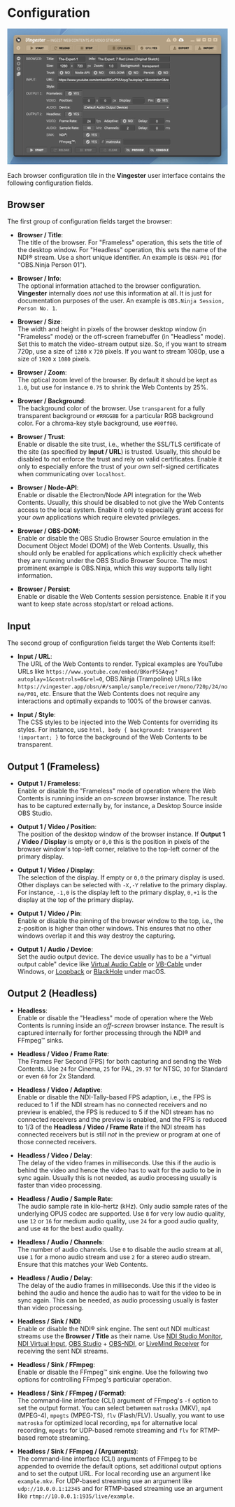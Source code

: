 
Configuration
=============

![](_media/configuration.png)

Each browser configuration tile in the **Vingester** user interface contains the following
configuration fields.

Browser
-------

The first group of configuration fields target the browser:

- **Browser / Title**:<br/>
  The title of the browser. For "Frameless" operation, this sets the
  title of the desktop window. For "Headless" operation, this sets
  the name of the NDI&reg; stream. Use a short unique identifier.
  An example is `OBSN-P01` (for "OBS.Ninja Person 01").

- **Browser / Info**:<br/>
  The optional information attached to the browser configuration.
  **Vingester** internally does *not* use this information at all.
  It is just for documentation purposes of the user.
  An example is `OBS.Ninja Session, Person No. 1`.

- **Browser / Size**:<br/>
  The width and height in pixels of the browser desktop window (in
  "Frameless" mode) or the off-screen framebuffer (in "Headless" mode).
  Set this to match the video-stream output size. So, if you want to
  stream 720p, use a size of `1280` x `720` pixels. If you want to stream
  1080p, use a size of `1920` x `1080` pixels.

- **Browser / Zoom**:<br/>
  The optical zoom level of the browser. By default it should be kept
  as `1.0`, but use for instance `0.75` to shrink the Web Contents
  by 25%.

- **Browser / Background**:<br/>
  The background color of the browser. Use `transparent` for a fully
  transparent background or `#RRGGBB` for a particular RGB background
  color. For a chroma-key style background, use `#00ff00`.

- **Browser / Trust**:<br/>
  Enable or disable the site trust, i.e., whether the SSL/TLS certificate of the
  site (as specified by **Input / URL**) is trusted. Usually, this should be
  disabled to not enforce the trust and rely on valid certificates. Enable
  it only to especially enfore the trust of your *own* self-signed certificates
  when communicating over `localhost`.

- **Browser / Node-API**:<br/>
  Enable or disable the Electron/Node API integration for the Web
  Contents. Usually, this should be disabled to not give the Web
  Contents access to the local system. Enable it only to especially
  grant access for your *own* applications which require elevated
  privileges.

- **Browser / OBS-DOM**:<br/>
  Enable or disable the OBS Studio Browser Source emulation in the
  Document Object Model (DOM) of the Web Contents. Usually, this should
  only be enabled for applications which explicitly check whether they
  are running under the OBS Studio Browser Source. The most prominent
  example is OBS.Ninja, which this way supports tally light information.

- **Browser / Persist**:<br/>
  Enable or disable the Web Contents session persistence. Enable it
  if you want to keep state across stop/start or reload actions.

Input
-----

The second group of configuration fields target the Web Contents itself:

- **Input / URL**:<br/>
  The URL of the Web Contents to render. Typical examples are
  YouTube URLs like `https://www.youtube.com/embed/BKorP55Aqvg?autoplay=1&controls=0&rel=0`,
  OBS.Ninja (Trampoline) URLs like `https://vingester.app/obsn/#/sample/sample/receiver/mono/720p/24/none/P01`, etc.
  Ensure that the Web Contents does not require any interactions and optimally expands to 100% of the
  browser canvas.

- **Input / Style**:<br/>
  The CSS styles to be injected into the Web Contents for overriding its styles.
  For instance, use `html, body { background: transparent !important; }` to
  force the background of the Web Contents to be transparent.

Output 1 (Frameless)
--------------------

- **Output 1 / Frameless**:<br/>
  Enable or disable the "Frameless" mode of operation where the Web
  Contents is running inside an *on-screen* browser instance. The result
  has to be captured externally by, for instance, a Desktop Source
  inside OBS Studio.

- **Output 1 / Video / Position**:<br/>
  The position of the desktop window of the browser instance. If
  **Output 1 / Video / Display** is empty or `0,0` this is the position
  in pixels of the browser window's top-left corner, relative to the
  top-left corner of the primary display.

- **Output 1 / Video / Display**:<br/>
  The selection of the display. If empty or `0,0` the primary display
  is used. Other displays can be selected with `-X,-Y` relative to the
  primary display. For instance, `-1,0` is the display left to the
  primary display, `0,+1` is the display at the top of the primary
  display.

- **Output 1 / Video / Pin**:<br/>
  Enable or disable the pinning of the browser window to the top, i.e.,
  the z-position is higher than other windows. This ensures that no
  other windows overlap it and this way destroy the capturing.

- **Output 1 / Audio / Device**:<br/>
  Set the audio output device. The device usually has to be
  a "virtual output cable" device like [Virtual Audio Cable](https://vac.muzychenko.net/en/)
  or [VB-Cable](https://vb-audio.com/Cable/) under Windows, or
  [Loopback](https://rogueamoeba.com/loopback/) or
  [BlackHole](https://github.com/ExistentialAudio/BlackHole) under macOS.

Output 2 (Headless)
-------------------

- **Headless**:<br/>
  Enable or disable the "Headless" mode of operation where the Web
  Contents is running inside an *off-screen* browser instance. The
  result is captured internally for forther processing through the
  NDI&reg; and FFmpeg&trade; sinks.

- **Headless / Video / Frame Rate**:<br/>
  The Frames Per Second (FPS) for both capturing and sending the Web
  Contents. Use `24` for Cinema, `25` for PAL, `29.97` for NTSC, `30`
  for Standard or even `60` for 2x Standard.

- **Headless / Video / Adaptive**:<br/>
  Enable or disable the NDI-Tally-based FPS adaption, i.e., the FPS
  is reduced to 1 if the NDI stream has no connected receivers and no
  preview is enabled, the FPS is reduced to 5 if the NDI stream has no
  connected receivers and the preview is enabled, and the FPS is reduced
  to 1/3 of the **Headless / Video / Frame Rate** if the NDI stream has
  connected receivers but is still *not* in the preview or program at
  one of those connected receivers.

- **Headless / Video / Delay**:<br/>
  The delay of the video frames in milliseconds. Use this if the audio
  is behind the video and hence the video has to wait for the audio to
  be in sync again. Usually this is not needed, as audio processing
  usually is faster than video processing.

- **Headless / Audio / Sample Rate**:<br/>
  The audio sample rate in kilo-hertz (kHz). Only audio sample rates of
  the underlying OPUS codec are supported. Use `8` for very low audio
  quality, use `12` or `16` for medium audio quality, use `24` for a
  good audio quality, and use `48` for the best audio quality.

- **Headless / Audio / Channels**:<br/>
  The number of audio channels. Use `0` to disable the audio stream at
  all, use `1` for a mono audio stream and use `2` for a stereo audio
  stream. Ensure that this matches your Web Contents.

- **Headless / Audio / Delay**:<br/>
  The delay of the audio frames in milliseconds. Use this if the video
  is behind the audio and hence the audio has to wait for the video to
  be in sync again. This can be needed, as audio processing usually is
  faster than video processing.

- **Headless / Sink / NDI**:<br/>
  Enable or disable the NDI&reg; sink engine. The sent out NDI
  multicast streams use the **Browser / Title** as their name. Use [NDI
  Studio Monitor](https://www.ndi.tv/tools/), [NDI Virtual Input](https://www.ndi.tv/tools/),
  [OBS Studio](https://obsproject.com) + [OBS-NDI](https://github.com/Palakis/obs-ndi/), or
  [LiveMind Receiver](https://livemind.tv/recorder) for receiving the sent NDI streams.

- **Headless / Sink / FFmpeg**:<br/>
  Enable or disable the FFmpeg&trade; sink engine.
  Use the following two options for controlling FFmpeg's particular operation.

- **Headless / Sink / FFmpeg / (Format)**:<br/>
  The command-line interface (CLI) argument of FFmpeg's `-f` option to
  set the output format. You can select between `matroska` (MKV), `mp4`
  (MPEG-4), `mpegts` (MPEG-TS), `flv` (Flash/FLV). Usually, you want to
  use `matroska` for optimized local recording, `mp4` for alternative
  local recording, `mpegts` for UDP-based remote streaming and `flv` for
  RTMP-based remote streaming.

- **Headless / Sink / FFmpeg / (Arguments)**:<br/>
  The command-line interface (CLI) arguments of FFmpeg to be appended to
  override the default options, set additional output options and to set
  the output URL. For local recording use an argument like `example.mkv`.
  For UDP-based streaming use an argument like `udp://10.0.0.1:12345`
  and for RTMP-based streaming use an argument like `rtmp://10.0.0.1:1935/live/example`.

